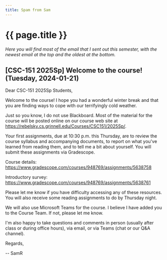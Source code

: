 ```yaml
---
title: Spam from Sam
---
```

# {{ page.title }}

_Here you will find most of the email that I sent out this semester, with the newest email at the top and the oldest at the bottom._

## [CSC-151 2025Sp] Welcome to the course! (Tuesday, 2024-01-21)

Dear CSC-151 2025Sp Students,

Welcome to the course! I hope you had a wonderful winter break and that you are finding ways to cope with our terrifyingly cold weather.

Just so you know, I do not use Blackboard. Most of the material for the course will be posted online on our course web site at <https://rebelsky.cs.grinnell.edu/Courses/CSC151/2025Sp/>.

Your first assignments, due at 10:30 p.m. this Thursday, are to review the course syllabus and accompanying documents, to report on what you've learned from reading them, and to tell me a bit about yourself. You will submit these assignments via Gradescope.

Course details: <https://www.gradescope.com/courses/948769/assignments/5638758>

Introductory survey: <https://www.gradescope.com/courses/948769/assignments/5638761>

Please let me know if you have difficulty accessing any of these resources. You will also receive some reading assignments to do by Thursday night.

We will also use Microsoft Teams for the course. I believe I have added you to the Course Team. If not, please let me know.

I'm also happy to take questions and comments in person (usually after class or during office hours), via email, or via Teams (chat or our Q&A channel).

Regards,

-- SamR

